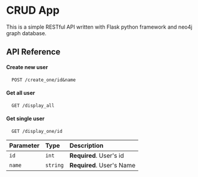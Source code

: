 
# CRUD App

This is a simple RESTful API written with Flask python framework and neo4j graph database.

## API Reference

#### Create new user
```http
  POST /create_one/id&name
```
#### Get all user

```http
  GET /display_all
```

#### Get single user

```http
  GET /display_one/id
```



| Parameter | Type     | Description                |
| :-------- | :------- | :------------------------- |
| `id` | `int` | **Required**. User's id |
| `name` | `string` | **Required**. User's Name |



